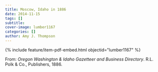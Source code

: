 ```yaml
---
title: Moscow, Idaho in 1886
date: 2014-11-15
tags: []
subtitle: 
cover-image: lumber1167
categories: []
author: Amy J. Thompson
---
```


{% include feature/item-pdf-embed.html objectid="lumber1167" %}

From: *Oregon Washington & Idaho Gazetteer and Business Directory*. R.L. Polk & Co., Publishers, 1886.